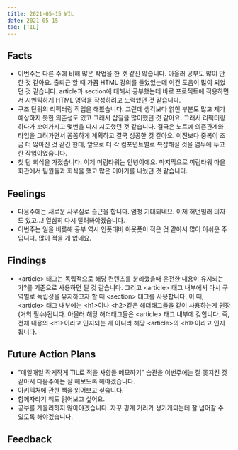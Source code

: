 ```yaml
---
title: 2021-05-15 WIL
date: 2021-05-15
tag: [TIL]
---
```


## Facts

- 이번주는 다른 주에 비해 많은 작업을 한 것 같진 않습니다. 아울러 공부도 많이 안한 것 같아요. 출퇴근 할 때 가끔 HTML 강의를 들었었는데 이건 도움이 많이 되었던 것 같습니다. article과 section에 대해서 공부했는데 바로 프로젝트에 적용하면서 시멘틱하게 HTML 영역을 작성하려고 노력했던 것 같습니다.
- 구조 단위의 리팩터링 작업을 해봤습니다. 그런데 생각보다 얽힌 부분도 많고 제가 예상하지 못한 의존성도 있고 그래서 삽질을 많이했던 것 같아요. 그래서 리팩터링하다가 꼬여가지고 몇번을 다시 시도했던 것 같습니다. 결국은 노트에 의존관계와 타입을 그려가면서 꼼꼼하게 계획하고 결국 성공한 것 같아요. 이전보다 중복이 조금 더 많아진 것 같긴 한데, 앞으로 더 각 컴포넌트별로 복잡해질 것을 염두에 두고 한 작업이었습니다.
- 첫 팀 회식을 가졌습니다. 이제 미림타워는 안녕이에요. 마지막으로 미림타워 마을회관에서 팀원들과 회식을 했고 많은 이야기를 나눴던 것 같습니다. 

## Feelings

- 다음주에는 새로운 사무실로 출근을 합니다. 엄청 기대되네요. 이제 허먼밀러 의자도 있고...! 열심히 다시 달려봐야겠습니다.
- 이번주는 일을 비롯해 공부 역시 인풋대비 아웃풋이 적은 것 같아서 많이 아쉬운 주입니다. 많이 적을 게 없네요.

## Findings

- \<article\> 태그는 독립적으로 해당 컨텐츠를 분리했을때 온전한 내용이 유지되는가?를 기준으로 사용하면 될 것 같습니다. 그리고 \<article\> 태그 내부에서 다시 구역별로 독립성을 유지하고자 할 때 \<section\> 태그를 사용합니다. 이 때, \<article\> 태그 내부에는 \<h1\>이나 \<h2\>같은 해더태그들을 같이 사용하는게 권장(거의 필수)됩니다. 아울러 해당 해더태그들은 \<article\> 태그 내부에 갖힙니다. 즉, 전체 내용의 \<h1\>이라고 인지되는 게 아니라 해당 \<article\>의 \<h1\>이라고 인지됩니다.

## Future Action Plans

- "매일매일 작게작게 TIL로 적을 사항들 메모하기" 습관을 이번주에는 잘 못지킨 것 같아서 다음주에는 잘 해보도록 해야겠습니다.
- 아키텍처에 관한 책을 읽어보고 싶습니다.
- 함께자라기 책도 읽어보고 싶어요.
- 공부를 게을리하지 않아야겠습니다. 자꾸 핑계 거리가 생기게되는데 잘 넘어갈 수 있도록 해야겠습니다.

## Feedback
